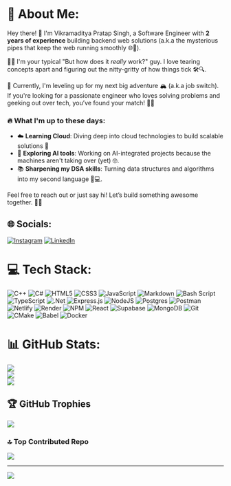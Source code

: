 # 💫 About Me:
Hey there! 👋 I'm Vikramaditya Pratap Singh, a Software Engineer with **2 years of experience** building backend web solutions (a.k.a the mysterious pipes that keep the web running smoothly 🌐🚀).  

🕵️‍♂️ I'm your typical "But how does it *really* work?" guy. I love tearing concepts apart and figuring out the nitty-gritty of how things tick 🛠️🔍.  

🔄 Currently, I'm leveling up for my next big adventure 🏔️ (a.k.a job switch). If you're looking for a passionate engineer who loves solving problems and geeking out over tech, you’ve found your match! 💼✨  

### 🔥 What I'm up to these days:
- ☁️ **Learning Cloud**: Diving deep into cloud technologies to build scalable solutions 🚀
- 🤖 **Exploring AI tools**: Working on AI-integrated projects because the machines aren't taking over (yet) 🤓.  
- 📚 **Sharpening my DSA skills**: Turning data structures and algorithms into my second language 🧠💻.  

Feel free to reach out or just say hi! Let’s build something awesome together. 🚀🎉

## 🌐 Socials:
[![Instagram](https://img.shields.io/badge/Instagram-%23E4405F.svg?logo=Instagram&logoColor=white)](https://instagram.com/vikramadityaprsingh) [![LinkedIn](https://img.shields.io/badge/LinkedIn-%230077B5.svg?logo=linkedin&logoColor=white)](https://linkedin.com/in/vikramaditya-pratap-singh) 

# 💻 Tech Stack:
![C++](https://img.shields.io/badge/c++-%2300599C.svg?style=for-the-badge&logo=c%2B%2B&logoColor=white) ![C#](https://img.shields.io/badge/c%23-%23239120.svg?style=for-the-badge&logo=csharp&logoColor=white) ![HTML5](https://img.shields.io/badge/html5-%23E34F26.svg?style=for-the-badge&logo=html5&logoColor=white) ![CSS3](https://img.shields.io/badge/css3-%231572B6.svg?style=for-the-badge&logo=css3&logoColor=white) ![JavaScript](https://img.shields.io/badge/javascript-%23323330.svg?style=for-the-badge&logo=javascript&logoColor=%23F7DF1E) ![Markdown](https://img.shields.io/badge/markdown-%23000000.svg?style=for-the-badge&logo=markdown&logoColor=white) ![Bash Script](https://img.shields.io/badge/bash_script-%23121011.svg?style=for-the-badge&logo=gnu-bash&logoColor=white) ![TypeScript](https://img.shields.io/badge/typescript-%23007ACC.svg?style=for-the-badge&logo=typescript&logoColor=white) ![.Net](https://img.shields.io/badge/.NET-5C2D91?style=for-the-badge&logo=.net&logoColor=white) ![Express.js](https://img.shields.io/badge/express.js-%23404d59.svg?style=for-the-badge&logo=express&logoColor=%2361DAFB) ![NodeJS](https://img.shields.io/badge/node.js-6DA55F?style=for-the-badge&logo=node.js&logoColor=white) ![Postgres](https://img.shields.io/badge/postgres-%23316192.svg?style=for-the-badge&logo=postgresql&logoColor=white) ![Postman](https://img.shields.io/badge/Postman-FF6C37?style=for-the-badge&logo=postman&logoColor=white) ![Netlify](https://img.shields.io/badge/netlify-%23000000.svg?style=for-the-badge&logo=netlify&logoColor=#00C7B7) ![Render](https://img.shields.io/badge/Render-%46E3B7.svg?style=for-the-badge&logo=render&logoColor=white) ![NPM](https://img.shields.io/badge/NPM-%23CB3837.svg?style=for-the-badge&logo=npm&logoColor=white) ![React](https://img.shields.io/badge/react-%2320232a.svg?style=for-the-badge&logo=react&logoColor=%2361DAFB) ![Supabase](https://img.shields.io/badge/Supabase-3ECF8E?style=for-the-badge&logo=supabase&logoColor=white) ![MongoDB](https://img.shields.io/badge/MongoDB-%234ea94b.svg?style=for-the-badge&logo=mongodb&logoColor=white) ![Git](https://img.shields.io/badge/git-%23F05033.svg?style=for-the-badge&logo=git&logoColor=white) ![CMake](https://img.shields.io/badge/CMake-%23008FBA.svg?style=for-the-badge&logo=cmake&logoColor=white) ![Babel](https://img.shields.io/badge/Babel-F9DC3e?style=for-the-badge&logo=babel&logoColor=black) ![Docker](https://img.shields.io/badge/docker-%230db7ed.svg?style=for-the-badge&logo=docker&logoColor=white)
# 📊 GitHub Stats:
![](https://github-readme-stats.vercel.app/api?username=d02ev&theme=gotham&hide_border=false&include_all_commits=true&count_private=true)<br/>
![](https://github-readme-streak-stats.herokuapp.com/?user=d02ev&theme=gotham&hide_border=false)<br/>
![](https://github-readme-stats.vercel.app/api/top-langs/?username=d02ev&theme=gotham&hide_border=false&include_all_commits=true&count_private=true&layout=compact)

## 🏆 GitHub Trophies
![](https://github-profile-trophy.vercel.app/?username=d02ev&theme=gotham&no-frame=true&no-bg=false&margin-w=4)

### 🔝 Top Contributed Repo
![](https://github-contributor-stats.vercel.app/api?username=d02ev&limit=5&theme=gotham&combine_all_yearly_contributions=true)

---
[![](https://visitcount.itsvg.in/api?id=d02ev&icon=2&color=4)](https://visitcount.itsvg.in)
